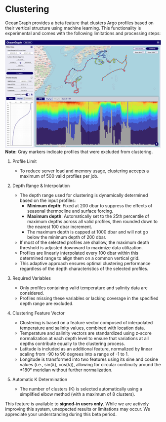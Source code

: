 # Clustering

OceanGraph provides a beta feature that clusters Argo profiles based on their vertical structure using machine learning. This functionality is experimental and comes with the following limitations and processing steps:

![Clustering example](../../../imgs/clustering.png)
**Note:** Gray markers indicate profiles that were excluded from clustering.

1. Profile Limit

   - To reduce server load and memory usage, clustering accepts a maximum of 500 valid profiles per job.

2. Depth Range & Interpolation

   - The depth range used for clustering is dynamically determined based on the input profiles:
     - **Minimum depth**: Fixed at 200 dbar to suppress the effects of seasonal thermocline and surface forcing.
     - **Maximum depth**: Automatically set to the 25th percentile of maximum depths across all valid profiles, then rounded down to the nearest 100 dbar increment.
     - The maximum depth is capped at 1000 dbar and will not go below the minimum depth of 200 dbar.
   - If most of the selected profiles are shallow, the maximum depth threshold is adjusted downward to maximize data utilization.
   - Profiles are linearly interpolated every 100 dbar within this determined range to align them on a common vertical grid.
   - This adaptive approach ensures optimal clustering performance regardless of the depth characteristics of the selected profiles.

3. Required Variables

   - Only profiles containing valid temperature and salinity data are considered.
   - Profiles missing these variables or lacking coverage in the specified depth range are excluded.

4. Clustering Feature Vector

   - Clustering is based on a feature vector composed of interpolated temperature and salinity values, combined with location data.
   - Temperature and salinity vectors are standardized using z-score normalization at each depth level to ensure that variations at all depths contribute equally to the clustering process.
   - Latitude is included as an additional feature, normalized by linear scaling from -90 to 90 degrees into a range of -1 to 1.
   - Longitude is transformed into two features using its sine and cosine values (i.e., sin(λ), cos(λ)), allowing for circular continuity around the ±180° meridian without further normalization.

5. Automatic K Determination

   - The number of clusters (K) is selected automatically using a simplified elbow method (with a maximum of 8 clusters).

This feature is available to **signed-in users only**. While we are actively improving this system, unexpected results or limitations may occur. We appreciate your understanding during this beta period.
